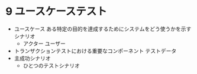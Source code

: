 # 9 ユースケーステスト

- ユースケース ある特定の目的を達成するためにシステムをどう使うかを示すシナリオ
    - アクター ユーザー
- トランザクションテストにおける重要なコンポーネント テストデータ
- 主成功シナリオ
    - ひとつのテストシナリオ
